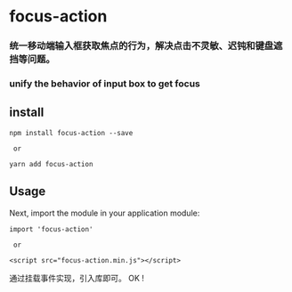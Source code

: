 # focus-action
### 统一移动端输入框获取焦点的行为，解决点击不灵敏、迟钝和键盘遮挡等问题。
### unify the behavior of input box to get focus

## install
```
npm install focus-action --save

 or

yarn add focus-action
```

## Usage

Next, import the module in your application module:
```
import 'focus-action'

 or

<script src="focus-action.min.js"></script>
```

通过挂载事件实现，引入库即可。
OK !
